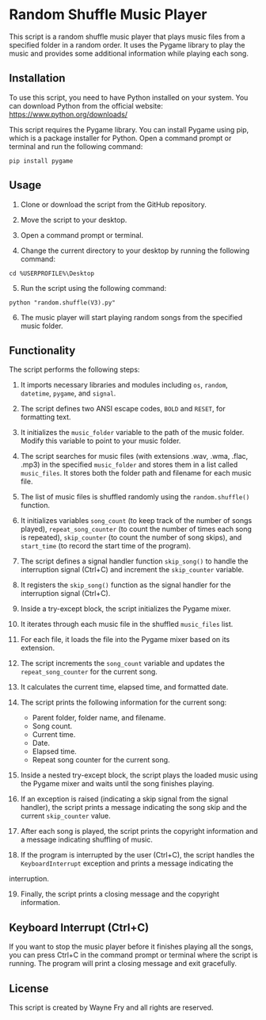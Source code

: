 # Random Shuffle Music Player

This script is a random shuffle music player that plays music files from a specified folder in a random order. It uses the Pygame library to play the music and provides some additional information while playing each song.

## Installation

To use this script, you need to have Python installed on your system. You can download Python from the official website: https://www.python.org/downloads/

This script requires the Pygame library. You can install Pygame using pip, which is a package installer for Python. Open a command prompt or terminal and run the following command:

```
pip install pygame
```

## Usage

1. Clone or download the script from the GitHub repository.

2. Move the script to your desktop.

3. Open a command prompt or terminal.

4. Change the current directory to your desktop by running the following command:

```
cd %USERPROFILE%\Desktop
```

5. Run the script using the following command:

```
python "random.shuffle(V3).py"
```

6. The music player will start playing random songs from the specified music folder.

## Functionality

The script performs the following steps:

1. It imports necessary libraries and modules including `os`, `random`, `datetime`, `pygame`, and `signal`.

2. The script defines two ANSI escape codes, `BOLD` and `RESET`, for formatting text.

3. It initializes the `music_folder` variable to the path of the music folder. Modify this variable to point to your music folder.

4. The script searches for music files (with extensions .wav, .wma, .flac, .mp3) in the specified `music_folder` and stores them in a list called `music_files`. It stores both the folder path and filename for each music file.

5. The list of music files is shuffled randomly using the `random.shuffle()` function.

6. It initializes variables `song_count` (to keep track of the number of songs played), `repeat_song_counter` (to count the number of times each song is repeated), `skip_counter` (to count the number of song skips), and `start_time` (to record the start time of the program).

7. The script defines a signal handler function `skip_song()` to handle the interruption signal (Ctrl+C) and increment the `skip_counter` variable.

8. It registers the `skip_song()` function as the signal handler for the interruption signal (Ctrl+C).

9. Inside a try-except block, the script initializes the Pygame mixer.

10. It iterates through each music file in the shuffled `music_files` list.

11. For each file, it loads the file into the Pygame mixer based on its extension.

12. The script increments the `song_count` variable and updates the `repeat_song_counter` for the current song.

13. It calculates the current time, elapsed time, and formatted date.

14. The script prints the following information for the current song:

    - Parent folder, folder name, and filename.
    - Song count.
    - Current time.
    - Date.
    - Elapsed time.
    - Repeat song counter for the current song.

15. Inside a nested try-except block, the script plays the loaded music using the Pygame mixer and waits until the song finishes playing.

16. If an exception is raised (indicating a skip signal from the signal handler), the script prints a message indicating the song skip and the current `skip_counter` value.

17. After each song is played, the script prints the copyright information and a message indicating shuffling of music.

18. If the program is interrupted by the user (Ctrl+C), the script handles the `KeyboardInterrupt` exception and prints a message indicating the

 interruption.

19. Finally, the script prints a closing message and the copyright information.

## Keyboard Interrupt (Ctrl+C)

If you want to stop the music player before it finishes playing all the songs, you can press Ctrl+C in the command prompt or terminal where the script is running. The program will print a closing message and exit gracefully.

## License

This script is created by Wayne Fry and all rights are reserved.
